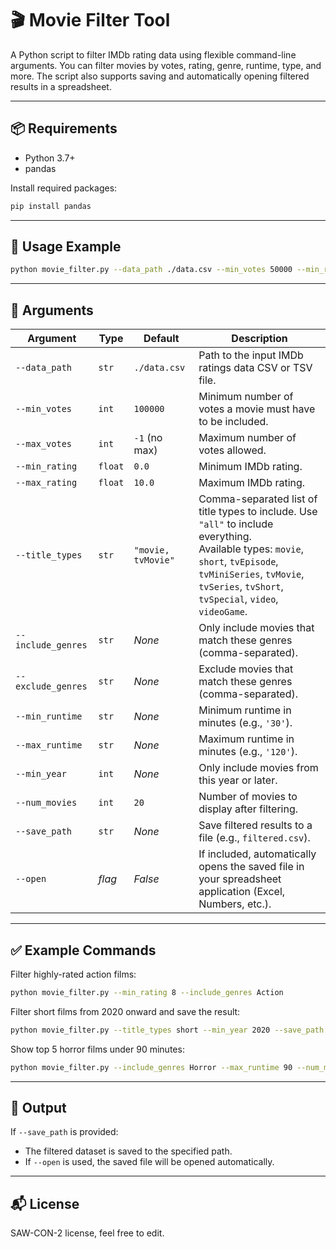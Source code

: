 # 🎬 Movie Filter Tool

A Python script to filter IMDb rating data using flexible command-line arguments. You can filter movies by votes, rating, genre, runtime, type, and more. The script also supports saving and automatically opening filtered results in a spreadsheet.

---

## 📦 Requirements

- Python 3.7+
- pandas

Install required packages:
```bash
pip install pandas
```

---

## 🚀 Usage Example

```bash
python movie_filter.py --data_path ./data.csv --min_votes 50000 --min_rating 7.5 --include_genres "Action,Thriller" --exclude_genres Animation --num_movies 10
```

---

## 📄 Arguments

| Argument           | Type    | Default           | Description |
|--------------------|---------|-------------------|-------------|
| `--data_path`       | `str`   | `./data.csv`       | Path to the input IMDb ratings data CSV or TSV file. |
| `--min_votes`       | `int`   | `100000`           | Minimum number of votes a movie must have to be included. |
| `--max_votes`       | `int`   | `-1` (no max)       | Maximum number of votes allowed. |
| `--min_rating`      | `float` | `0.0`              | Minimum IMDb rating. |
| `--max_rating`      | `float` | `10.0`             | Maximum IMDb rating. |
| `--title_types`     | `str`   | `"movie, tvMovie"` | Comma-separated list of title types to include. Use `"all"` to include everything.<br>Available types: `movie`, `short`, `tvEpisode`, `tvMiniSeries`, `tvMovie`, `tvSeries`, `tvShort`, `tvSpecial`, `video`, `videoGame`. |
| `--include_genres`  | `str`   | _None_             | Only include movies that match these genres (comma-separated). |
| `--exclude_genres`  | `str`   | _None_             | Exclude movies that match these genres (comma-separated). |
| `--min_runtime`     | `str`   | _None_             | Minimum runtime in minutes (e.g., `'30'`). |
| `--max_runtime`     | `str`   | _None_             | Maximum runtime in minutes (e.g., `'120'`). |
| `--min_year`        | `int`   | _None_             | Only include movies from this year or later. |
| `--num_movies`      | `int`   | `20`               | Number of movies to display after filtering. |
| `--save_path`       | `str`   | _None_             | Save filtered results to a file (e.g., `filtered.csv`). |
| `--open`            | _flag_  | _False_            | If included, automatically opens the saved file in your spreadsheet application (Excel, Numbers, etc.). |

---

## ✅ Example Commands

Filter highly-rated action films:
```bash
python movie_filter.py --min_rating 8 --include_genres Action
```

Filter short films from 2020 onward and save the result:
```bash
python movie_filter.py --title_types short --min_year 2020 --save_path short_films.csv --open
```

Show top 5 horror films under 90 minutes:
```bash
python movie_filter.py --include_genres Horror --max_runtime 90 --num_movies 5
```

---

## 📂 Output

If `--save_path` is provided:
- The filtered dataset is saved to the specified path.
- If `--open` is used, the saved file will be opened automatically.

---

## 📬 License

SAW-CON-2 license, feel free to edit.
